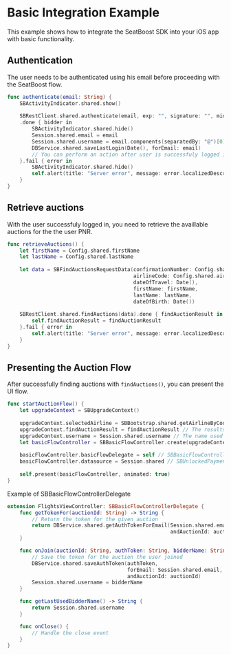 # Basic Integration Example

This example shows how to integrate the SeatBoost SDK into your iOS app with basic functionality.

## Authentication

The user needs to be authenticated using his email before proceeding with the SeatBoost flow.

```Swift
func authenticate(email: String) {  
    SBActivityIndicator.shared.show()
    
    SBRestClient.shared.authenticate(email, exp: "", signature: "", mids: nil)
    .done { bidder in
        SBActivityIndicator.shared.hide()
        Session.shared.email = email
        Session.shared.username = email.components(separatedBy: "@")[0]
        DBService.shared.saveLastLogin(Date(), forEmail: email)
        // You can perform an action after user is successfuly logged in
    }.fail { error in
        SBActivityIndicator.shared.hide()
        self.alert(title: "Server error", message: error.localizedDescription)
    }
}
```

## Retrieve auctions

With the user successfuly logged in, you need to retrieve the availlable auctions for the the user PNR.

```Swift
func retrieveAuctions() {
    let firstName = Config.shared.firstName
    let lastName = Config.shared.lastName
    
    let data = SBFindAuctionsRequestData(confirmationNumber: Config.shared.reservationCode, // PNR
                                         airlineCode: Config.shared.airlineCode, // Your airline code
                                         dateOfTravel: Date(),
                                         firstName: firstName,
                                         lastName: lastName,
                                         dateOfBirth: Date())
    
    SBRestClient.shared.findAuctions(data).done { findAuctionResult in
        self.findAuctionResult = findAuctionResult
    }.fail { error in
        self.alert(title: "Server error", message: error.localizedDescription)
    }
}
```

## Presenting the Auction Flow

After successfully finding auctions with `findAuctions()`, you can present the UI flow.

```Swift
func startAuctionFlow() {
    let upgradeContext = SBUpgradeContext()
    
    upgradeContext.selectedAirline = SBBootstrap.shared.getAirlineByCode(Config.shared.airlineCode) // Use your airline code
    upgradeContext.findAuctionResult = findAuctionResult // The results from findAuctions
    upgradeContext.username = Session.shared.username // The name used by the user for auctions
    let basicFlowController = SBBasicFlowController.create(upgradeContext: upgradeContext)
    
    basicFlowController.basicFlowDelegate = self // SBBasicFlowControllerDelegate
    basicFlowController.datasource = Session.shared // SBUnlockedPaymentCardDataSource
    
    self.present(basicFlowController, animated: true)
}
```

Example of SBBasicFlowControllerDelegate

```Swift
extension FlightsViewController: SBBasicFlowControllerDelegate {
    func getTokenFor(auctionId: String) -> String {
        // Return the token for the given auction
        return DBService.shared.getAuthTokenForEmail(Session.shared.email,
                                                     andAuctionId: auctionId)
    }

    func onJoin(auctionId: String, authToken: String, bidderName: String) {
        // Save the token for the auction the user joined
        DBService.shared.saveAuthToken(authToken,
                                       forEmail: Session.shared.email,
                                       andAuctionId: auctionId)
        Session.shared.username = bidderName
    }

    func getLastUsedBidderName() -> String {
        return Session.shared.username
    }

    func onClose() {
        // Handle the close event
    }
}
```
